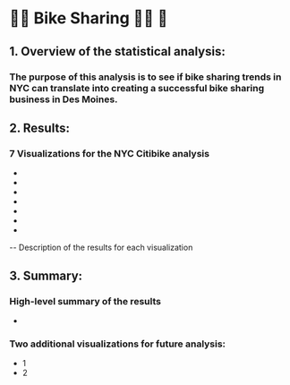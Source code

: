 # :biking_man: Bike Sharing :biking_woman: :bicyclist:

## 1. Overview of the statistical analysis:

### The purpose of this analysis is to see if bike sharing trends in NYC can translate into creating a successful bike sharing business in Des Moines.


## 2. Results:

### 7 Visualizations for the NYC Citibike analysis
- 
- 
- 
- 
- 
- 
- 

-- Description of the results for each visualization


## 3. Summary:

### High-level summary of the results 
- 

### Two additional visualizations for future analysis:
- 1
- 2
